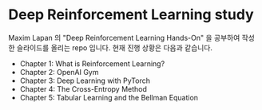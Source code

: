 # Deep Reinforcement Learning study

Maxim Lapan 의 "Deep Reinforcement Learning Hands-On" 을 공부하여 작성한 슬라이드를 올리는 repo 입니다. 현재 진행 상황은 다음과 같습니다. 

- Chapter 1: What is Reinforcement Learning?
- Chapter 2: OpenAI Gym
- Chapter 3: Deep Learning with PyTorch
- Chapter 4: The Cross-Entropy Method
- Chapter 5: Tabular Learning and the Bellman Equation